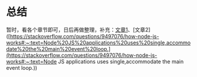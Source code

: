 # 总结

暂时，看各个章节即可，日后再做整理，补充：[文章1](https://medium.com/@sahityakumarsuman/how-nodejs-works-internally-6cf508e61548)、[文章2]([https://stackoverflow.com/questions/9497076/how-node-js-works#:~:text=Node%20JS%20applications%20uses%20single,accommodate%20the%20main%20event%20loop.](https://stackoverflow.com/questions/9497076/how-node-js-works#:~:text=Node JS applications uses single,accommodate the main event loop.))

